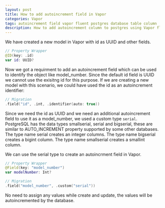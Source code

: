```yaml
---
layout: post
title: How to add autoincrement field in Vapor
categories: Vapor 
tags: autoincrement field vapor fluent postgres database table column 
description: How to add autoincrement column to postgres using Vapor fluent
---
```


We have created a new model in Vapor with id as UUID and other fields. 
```swift
// Property Wrapper
@ID(key: .id)
var id: UUID?
```
Now we got a requirment to add an autoincrement field which can be used to identify the object like model_number. Since the default id field is UUID we cannot use the exisitng id for this purpose. If we are creating a new model with this scenario, we could have used the id as an autoincrement identifier:
```swift
// Migration
.field("id", .int, .identifier(auto: true))
```
<!--more-->
Since we need the id as UUID and we need an additional autoincrement field to use it as a model_number, we used a custom type `serial`. PostgreSQL has the data types smallserial, serial and bigserial, these are similar to AUTO_INCREMENT property supported by some other databases. The type name serial creates an integer columns. The type name bigserial creates a bigint column. The type name smallserial creates a smallint column.

We can use the serial type to create an autoincrment field in Vapor.
```swift
// Property Wrapper
@Field(key: "model_number")
var modelNumber: Int?

// Migration
.field("model_number", .custom("serial"))
```
No need to assign any values while create and update, the values will be autoincremented by the database.              